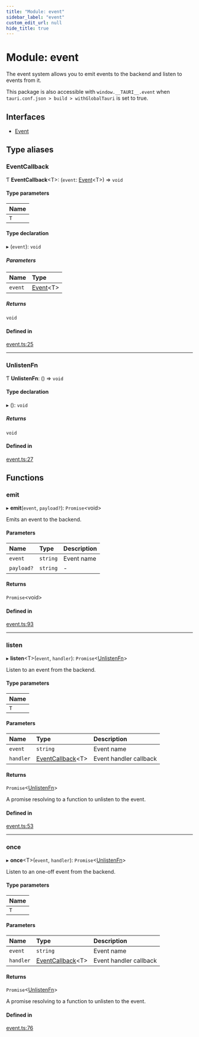 ```yaml
---
title: "Module: event"
sidebar_label: "event"
custom_edit_url: null
hide_title: true
---
```


# Module: event

The event system allows you to emit events to the backend and listen to events from it.

This package is also accessible with `window.__TAURI__.event` when `tauri.conf.json > build > withGlobalTauri` is set to true.

## Interfaces

- [Event](../interfaces/event.event-1.md)

## Type aliases

### EventCallback

Ƭ **EventCallback**<T\>: (`event`: [Event](../interfaces/event.event-1.md)<T\>) => `void`

#### Type parameters

| Name |
| :------ |
| `T` |

#### Type declaration

▸ (`event`): `void`

##### Parameters

| Name | Type |
| :------ | :------ |
| `event` | [Event](../interfaces/event.event-1.md)<T\> |

##### Returns

`void`

#### Defined in

[event.ts:25](https://github.com/tauri-apps/tauri/blob/4bee3a7/tooling/api/src/event.ts#L25)

___

### UnlistenFn

Ƭ **UnlistenFn**: () => `void`

#### Type declaration

▸ (): `void`

##### Returns

`void`

#### Defined in

[event.ts:27](https://github.com/tauri-apps/tauri/blob/4bee3a7/tooling/api/src/event.ts#L27)

## Functions

### emit

▸ **emit**(`event`, `payload?`): `Promise`<void\>

Emits an event to the backend.

#### Parameters

| Name | Type | Description |
| :------ | :------ | :------ |
| `event` | `string` | Event name |
| `payload?` | `string` | - |

#### Returns

`Promise`<void\>

#### Defined in

[event.ts:93](https://github.com/tauri-apps/tauri/blob/4bee3a7/tooling/api/src/event.ts#L93)

___

### listen

▸ **listen**<T\>(`event`, `handler`): `Promise`<[UnlistenFn](event.md#unlistenfn)\>

Listen to an event from the backend.

#### Type parameters

| Name |
| :------ |
| `T` |

#### Parameters

| Name | Type | Description |
| :------ | :------ | :------ |
| `event` | `string` | Event name |
| `handler` | [EventCallback](event.md#eventcallback)<T\> | Event handler callback |

#### Returns

`Promise`<[UnlistenFn](event.md#unlistenfn)\>

A promise resolving to a function to unlisten to the event.

#### Defined in

[event.ts:53](https://github.com/tauri-apps/tauri/blob/4bee3a7/tooling/api/src/event.ts#L53)

___

### once

▸ **once**<T\>(`event`, `handler`): `Promise`<[UnlistenFn](event.md#unlistenfn)\>

Listen to an one-off event from the backend.

#### Type parameters

| Name |
| :------ |
| `T` |

#### Parameters

| Name | Type | Description |
| :------ | :------ | :------ |
| `event` | `string` | Event name |
| `handler` | [EventCallback](event.md#eventcallback)<T\> | Event handler callback |

#### Returns

`Promise`<[UnlistenFn](event.md#unlistenfn)\>

A promise resolving to a function to unlisten to the event.

#### Defined in

[event.ts:76](https://github.com/tauri-apps/tauri/blob/4bee3a7/tooling/api/src/event.ts#L76)
